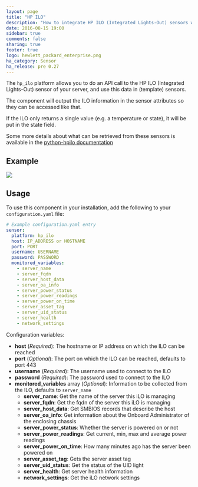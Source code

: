 ```yaml
---
layout: page
title: "HP ILO"
description: "How to integrate HP ILO (Integrated Lights-Out) sensors within Home Assistant."
date: 2016-08-15 19:00
sidebar: true
comments: false
sharing: true
footer: true
logo: hewlett_packard_enterprise.png
ha_category: Sensor
ha_release: pre 0.27
---
```


The `hp_ilo` platform allows you to do an API call to the HP ILO (Integrated Lights-Out) sensor of your server, and use this data in (template) sensors.

The component will output the ILO information in the sensor attributes so they can be accessed like that. 

If the ILO only returns a single value (e.g. a temperature or state), it will be put in the state field.

Some more details about what can be retrieved from these sensors is available in the [python-hpilo documentation](http://pythonhosted.org/python-hpilo/)

## Example
<p class='img'>
  <img src='{{site_root}}/images/screenshots/hp_ilo.png' />
</p>

## Usage
To use this component in your installation, add the following to your `configuration.yaml` file:

```yaml
# Example configuration.yaml entry
sensor:
  platform: hp_ilo
  host: IP_ADDRESS or HOSTNAME
  port: PORT
  username: USERNAME
  password: PASSWORD
  monitored_variables:
    - server_name
    - server_fqdn
    - server_host_data
    - server_oa_info
    - server_power_status
    - server_power_readings
    - server_power_on_time
    - server_asset_tag
    - server_uid_status
    - server_health
    - network_settings
```

Configuration variables:

- **host** (*Required*): The hostname or IP address on which the ILO can be reached
- **port** (*Optional*): The port on which the ILO can be reached, defaults to port 443
- **username** (*Required*): The username used to connect to the ILO
- **password** (*Required*): The password used to connect to the ILO
- **monitored_variables** array (*Optional*): Information to be collected from the ILO, defaults to `server_name`
  - **server_name**: Get the name of the server this iLO is managing
  - **server_fqdn**: Get the fqdn of the server this iLO is managing
  - **server_host_data**: Get SMBIOS records that describe the host
  - **server_oa_info**: Get information about the Onboard Administrator of the enclosing chassis
  - **server_power_status**: Whether the server is powered on or not
  - **server_power_readings**: Get current, min, max and average power readings
  - **server_power_on_time**: How many minutes ago has the server been powered on
  - **server_asset_tag**: Gets the server asset tag
  - **server_uid_status**: Get the status of the UID light
  - **server_health**: Get server health information
  - **network_settings**: Get the iLO network settings
